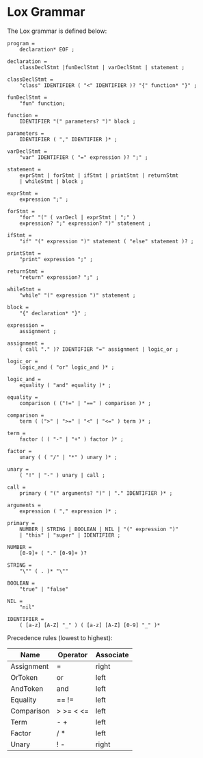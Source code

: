 # Lox Grammar

The Lox grammar is defined below:

```BNF
program = 
    declaration* EOF ;

declaration = 
    classDeclStmt |funDeclStmt | varDeclStmt | statement ;

classDeclStmt =
    "class" IDENTIFIER ( "<" IDENTIFIER )? "{" function* "}" ;

funDeclStmt =
    "fun" function;

function =
    IDENTIFIER "(" parameters? ")" block ;

parameters =
    IDENTIFIER ( "," IDENTIFIER )* ;

varDeclStmt =
    "var" IDENTIFIER ( "=" expression )? ";" ;

statement =
    exprStmt | forStmt | ifStmt | printStmt | returnStmt 
    | whileStmt | block ;

exprStmt =
    expression ";" ;

forStmt =
    "for" "(" ( varDecl | exprStmt | ";" )
    expression? ";" expression? ")" statement ;

ifStmt =
    "if" "(" expression ")" statement ( "else" statement )? ;

printStmt =
    "print" expression ";" ;

returnStmt =
    "return" expression? ";" ;

whileStmt =
    "while" "(" expression ")" statement ;

block =
    "{" declaration* "}" ;

expression =
    assignment ;

assignment =
    ( call "." )? IDENTIFIER "=" assignment | logic_or ;

logic_or =
    logic_and ( "or" logic_and )* ;

logic_and =
    equality ( "and" equality )* ;

equality =
    comparison ( ("!=" | "==" ) comparison )* ;

comparison =
    term ( (">" | ">=" | "<" | "<=" ) term )* ;

term =
    factor ( ( "-" | "+" ) factor )* ;

factor =
    unary ( ( "/" | "*" ) unary )* ;

unary =
    ( "!" | "-" ) unary | call ;

call =
    primary ( "(" arguments? ")" | "." IDENTIFIER )* ;

arguments =
    expression ( "," expression )* ;

primary =
    NUMBER | STRING | BOOLEAN | NIL | "(" expression ")"
    | "this" | "super" | IDENTIFIER ;

NUMBER =
    [0-9]+ ( "." [0-9]+ )?

STRING =
    "\"" ( . )* "\""

BOOLEAN =
    "true" | "false"

NIL =
    "nil"

IDENTIFIER =
    ( [a-z] [A-Z] "_" ) ( [a-z] [A-Z] [0-9] "_" )*
```

Precedence rules (lowest to highest):

| Name       | Operator  | Associate |
| ---------- | --------- | --------- |
| Assignment | =         | right     |
| OrToken         | or        | left      |
| AndToken        | and       | left      |
| Equality   | == !=     | left      |
| Comparison | > >= < <= | left      |
| Term       | - +       | left      |
| Factor     | / *       | left      |
| Unary      | ! -       | right     |
